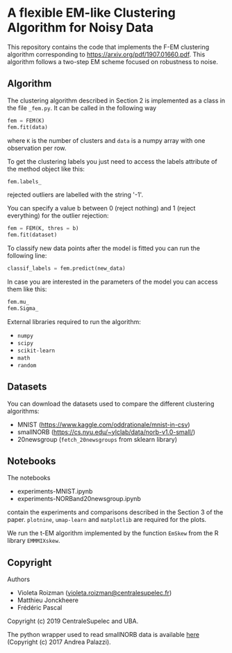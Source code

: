 # A flexible EM-like Clustering Algorithm for Noisy Data

This repository contains the code that implements the F-EM clustering algorithm corresponding to https://arxiv.org/pdf/1907.01660.pdf. This algorithm follows a two-step EM scheme focused on robustness to noise.

## Algorithm

The clustering algorithm described in Section 2 is implemented as a class in the file `_fem.py`. It can be called in the following way

```python
fem = FEM(K)
fem.fit(data)
```
where `K` is the number of clusters and `data` is a numpy array with one observation per row. 

To get the clustering labels you just need to access the labels attribute of the method object like this:

```python
fem.labels_
```
rejected outliers are labelled with the string '-1'.

You can specify a value b between 0 (reject nothing) and 1 (reject everything) for the outlier rejection:

```python
fem = FEM(K, thres = b)
fem.fit(dataset)
```

To classify new data points after the model is fitted you can run the following line:

```python
classif_labels = fem.predict(new_data)
```

In case you are interested in the parameters of the model you can access them like this:

```python
fem.mu_
fem.Sigma_
```

External libraries required to run the algorithm:

- `numpy`
- `scipy`
- `scikit-learn`
- `math`
- `random`

## Datasets

You can download the datasets used to compare the different clustering algorithms:

- MNIST (https://www.kaggle.com/oddrationale/mnist-in-csv)
- smallNORB (https://cs.nyu.edu/~ylclab/data/norb-v1.0-small/)
- 20newsgroup (`fetch_20newsgroups` from sklearn library)

## Notebooks

The notebooks

- experiments-MNIST.ipynb
- experiments-NORBand20newsgroup.ipynb

contain the experiments and comparisons described in the Section 3 of the paper. `plotnine`, `umap-learn` and `matplotlib` are required for the plots.

We run the t-EM algorithm implemented by the function `EmSkew` from the R library `EMMMIXskew`. 

## Copyright

Authors

- Violeta Roizman (violeta.roizman@centralesupelec.fr)
- Matthieu Jonckheere
- Frédéric Pascal

Copyright (c) 2019 CentraleSupelec and UBA.

The python wrapper used to read smallNORB data is available [here](https://github.com/ndrplz/small_norb) (Copyright (c) 2017 Andrea Palazzi).
